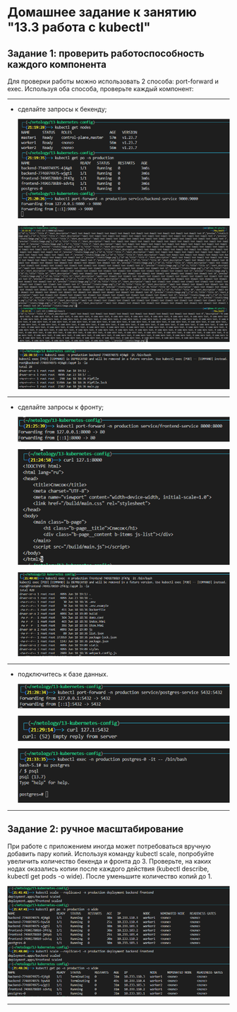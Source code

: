 # Домашнее задание к занятию "13.3 работа с kubectl"
## Задание 1: проверить работоспособность каждого компонента
Для проверки работы можно использовать 2 способа: port-forward и exec. Используя оба способа, проверьте каждый компонент:

- - -

* сделайте запросы к бекенду;

    ![pods](./screenshots/get_pods.png)

    ![backend_request](./screenshots/backend_request.png)

    ![backend_exec](./screenshots/backend_exec.png)

- - -

* сделайте запросы к фронту;

    ![frontend_port-forward](./screenshots/frontend_port-forward.png)

    ![frontend_request](./screenshots/frontend_request.png)

    ![frontend_exec](./screenshots/frontend_exec.png)

- - -

* подключитесь к базе данных.

    ![postgres_port-forward](./screenshots/postgres_port-forward.png)

    ![postgres_requeest](./screenshots/postgres_request.png)

    ![postgres_exec](./screenshots/postgres_exec.png)

- - -

## Задание 2: ручное масштабирование

При работе с приложением иногда может потребоваться вручную добавить пару копий. Используя команду kubectl scale, попробуйте увеличить количество бекенда и фронта до 3. Проверьте, на каких нодах оказались копии после каждого действия (kubectl describe, kubectl get pods -o wide). После уменьшите количество копий до 1.

![scale](./screenshots/scale.png)

---

